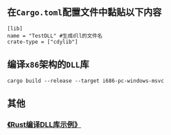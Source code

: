 ## 在`Cargo.toml`配置文件中黏贴以下内容
    [lib]
    name = "TestDLL" #生成dll的文件名
    crate-type = ["cdylib"]
## 编译`x86`架构的`DLL`库
    cargo build --release --target i686-pc-windows-msvc

## 其他
### [《Rust编译DLL库示例》](https://github.com/zjwztttt/CompleteTutorial/blob/main/Rust%E7%BC%96%E8%AF%91DLL%E5%BA%93%E7%A4%BA%E4%BE%8B.md)
